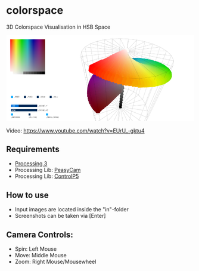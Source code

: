 # colorspace
3D Colorspace Visualisation in HSB Space

![image](screenshot.png)

Video: https://www.youtube.com/watch?v=EUrU_-gktu4

## Requirements 
* [Processing 3](https://processing.org/)
* Processing Lib: [PeasyCam](http://mrfeinberg.com/peasycam/) 
* Processing Lib: [ControlP5](http://www.sojamo.de/libraries/controlP5/)

## How to use
* Input images are located inside the "in"-folder
* Screenshots can be taken via [Enter]

## Camera Controls:
* Spin: Left Mouse
* Move: Middle Mouse
* Zoom: Right Mouse/Mousewheel
